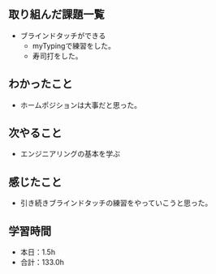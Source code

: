 ## 取り組んだ課題一覧
- ブラインドタッチができる
  -  myTypingで練習をした。
  -  寿司打をした。
## わかったこと
-  ホームポジションは大事だと思った。
## 次やること
- エンジニアリングの基本を学ぶ
## 感じたこと
- 引き続きブラインドタッチの練習をやっていこうと思った。
## 学習時間
- 本日：1.5h
- 合計：133.0h
